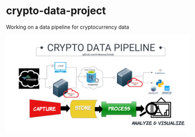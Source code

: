 # crypto-data-project
Working on a data pipeline for cryptocurrency data

![cryptocurrency data pipeline](https://github.com/mikewschmidt/crypto-data-project/blob/master/misc/Crypto_data_pipeline.png)
